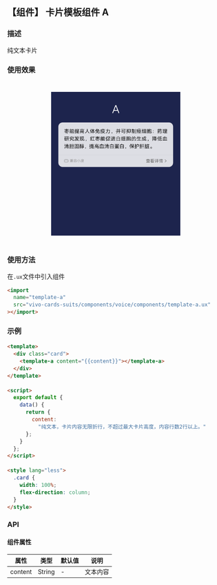 ## 【组件】 卡片模板组件 A

### 描述

纯文本卡片

### 使用效果

<div style="text-align: center;margin: 40px;">
  <img src="../../assets/voice-template-a.png" style="width:300px" alt="voice-template-a-1"/>
</div>

### 使用方法

在`.ux`文件中引入组件

```html
<import
  name="template-a"
  src="vivo-cards-suits/components/voice/components/template-a.ux"
></import>
```

### 示例

```html
<template>
  <div class="card">
    <template-a content="{{content}}"></template-a>
  </div>
</template>

<script>
  export default {
    data() {
      return {
        content:
          "纯文本，卡片内容无限折行，不超过最大卡片高度，内容行数2行以上。"
      };
    }
  };
</script>

<style lang="less">
  .card {
    width: 100%;
    flex-direction: column;
  }
</style>
```

### API

#### 组件属性

| 属性    | 类型   | 默认值 | 说明     |
| ------- | ------ | ------ | -------- |
| content | String | -      | 文本内容 |
